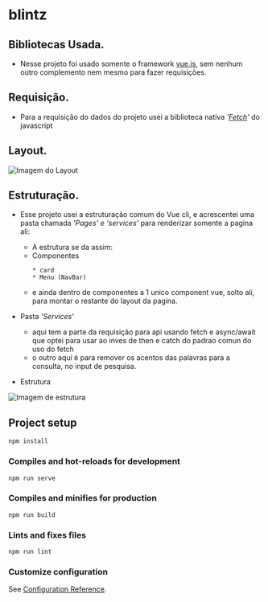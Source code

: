 # blintz

## Bibliotecas Usada.
- Nesse projeto foi usado somente o framework [vue.js](https://vuejs.org/v2/guide/), sem nenhum outro complemento nem mesmo para fazer requisições.

## Requisição.
- Para a requisição do dados do projeto usei a biblioteca nativa *'[Fetch](https://developer.mozilla.org/en-US/docs/Web/API/Fetch_API/Using_Fetch)'* do javascript

## Layout.
![Imagem do Layout](https://i.ibb.co/L8PjYQq/Screenshot-21.png)

## Estruturação.
- Esse projeto usei a estruturação comum do Vue cli, e acrescentei uma pasta chamada *'Pages' e 'services'* para renderizar somente a pagina ali:
  - A estrutura se da assim:
  - Componentes
    ```
    * card
    * Menu (NavBar)
    ```   
  - e ainda dentro de componentes a 1 unico component vue, solto ali, para montar o restante do layout da pagina.

- Pasta *'Services'*
  - aqui tem a parte da requisição para api usando fetch e async/await que optei para usar ao inves de then e catch do padrao comun do uso do fetch
  - o outro aqui é para remover os acentos das palavras para a consulta, no input de pesquisa.
  
 * Estrutura 
 
 ![Imagem de estrutura](https://i.ibb.co/KsKmgPx/Screenshot-22.png)
 
## Project setup
```
npm install
```

### Compiles and hot-reloads for development
```
npm run serve
```

### Compiles and minifies for production
```
npm run build
```

### Lints and fixes files
```
npm run lint
```

### Customize configuration
See [Configuration Reference](https://cli.vuejs.org/config/).
